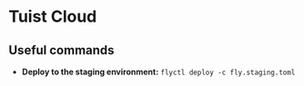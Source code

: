 # Tuist Cloud

## Useful commands

- **Deploy to the staging environment:** `flyctl deploy -c fly.staging.toml`
